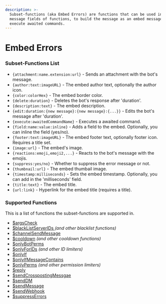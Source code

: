 ```yaml
---
description: >-
  Subset-functions (aka Embed Errors) are functions that can be used inside
  message fields of functions, to build the message as an embed message or
  execute awaited commands.
---
```


# Embed Errors

### Subset-Functions List

* `{attachment:name.extension:url}` - Sends an attachment with the bot's message.
* `{author:text:imageURL}` - The embed author text, optionally the author icon.
* `{color:colorHex}` - The embed border color.
* `{delete:duration}` - Deletes the bot's response after 'duration'.
* `{description:text}` - The embed description.
* `{edit:duration:{new message}:{new message}:{...}}` - Edits the bot's message after 'duration'.
* `{execute:awaitedCommandName}` - Executes a awaited command.
* `{field:name:value:inline}` - Adds a field to the embed. Optionally, you can inline the field \(yes/no\).
* `{footer:text:imageURL}` - The embed footer text, optionally footer icon. Requires a title set.
* `{image:url}` - The embed's image.
* `{reactions:emoji,emoji2,...}` - Reacts to the bot's message with the emojis.
* `{suppress:yes/no}` - Whether to suppress the error message or not.
* `{thumbnail:url}` - The embed thumbail image.
* `{timestamp:milliseconds}` - Sets the embed timestamp. Optionally, you can add in the 'milliseconds' field.
* `{title:text}` - The embed title.
* `{url:link}` - Hyperlink for the embed title \(requires a title\).

### **Supported Functions**

This is a list of functions the subset-functions are supported in.

* [$argsCheck](../../functions/usdargscheck.md)
* [$blackListServerIDs ](../../functions/usdblacklistserverids.md) _\(and other blacklist functions\)_
* [$channelSendMessage](../../functions/usdchannelsendmessage.md)
* [$cooldown](../../functions/usdcooldown.md) _\(and other cooldown functions\)_
* [$onlyBotPerms](../../functions/usdonlybotperms.md)
* [$onlyForIDs](../../functions/usdonlyforids.md) _\(and other ID limiters\)_
* [$onlyIf](../../functions/usdonlyif.md)
* [$onlyIfMessageContains](../../functions/usdonlyifmessagecontains.md)
* [$onlyPerms](../../functions/usdonlyperms.md) _\(and other permission limiters\)_
* [$reply](../../functions/usdreply.md)
* [$sendCrosspostingMessgae](../../functions/usdsendcrosspostingmessage.md)
* [$sendDM](../../functions/usdsenddm.md)
* [$sendMessage](../../functions/usdsendmessage.md)
* [$sendWebhook](../../functions/usdsendwebhook.md)
* [$suppressErrors](../../functions/usdsuppresserrors.md)

